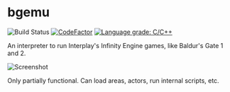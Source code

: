 bgemu
=====
![Build Status](https://github.com/jackburton79/bgemu/workflows/C/C++%20CI/badge.svg)
[![CodeFactor](https://www.codefactor.io/repository/github/jackburton79/bgemu/badge)](https://www.codefactor.io/repository/github/jackburton79/bgemu)
[![Language grade: C/C++](https://img.shields.io/lgtm/grade/cpp/g/jackburton79/bgemu.svg?logo=lgtm&logoWidth=18)](https://lgtm.com/projects/g/jackburton79/bgemu/context:cpp)

An interpreter to run Interplay's Infinity Engine games, like Baldur's Gate 1 and 2.

![Screenshot](https://raw.github.com/jackburton79/bgemu/master/screenshots/area.png)

Only partially functional. Can load areas, actors, run internal scripts, etc.


